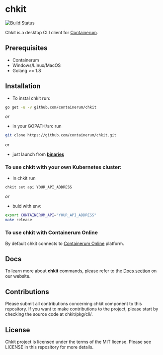 # chkit
[![Build Status](https://travis-ci.org/containerum/chkit.svg?branch=master)](https://travis-ci.org/containerum/chkit)

Chkit is a desktop CLI client for [Containerum](https://github.com/containerum/containerum).

## Prerequisites
* Containerum
* Windows/Linux/MacOS
* Golang >= 1.8

## Installation
* To instal chkit run:

```bash
go get -u -v github.com/containerum/chkit
```
*or*

* in your GOPATH/src run

```bash
git clone https://github.com/containerum/chkit.git
```

*or*

* just launch from **[binaries](https://github.com/containerum/chkit/releases)** 


### To use chkit with your own Kubernetes cluster:

* In chkit run
```bash
chkit set api YOUR_API_ADDRESS
```

*or* 

* buid with env:
```bash
export CONTAINERUM_API="YOUR_API_ADDRESS"
make release
```

### To use chkit with Containerum Online
By default chkit connects to [Containerum Online](https://containerum.com/price/online/) platform. 

## Docs
To learn more about **chkit** commands, please refer to the [Docs section](https://docs.containerum.com/docs/about/) on our website.

## Contributions
Please submit all contributions concerning chkit component to this repository. If you want to make contributions to the project, please start by checking the source code at chkit/pkg/cli/.

## License
Chkit project is licensed under the terms of the MIT license. Please see LICENSE in this repository for more details. 
